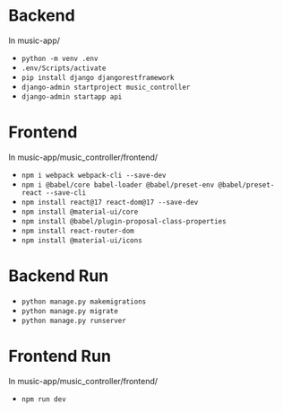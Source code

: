 # Backend
In music-app/

- ``python -m venv .env``
- ``.env/Scripts/activate``
- ``pip install django djangorestframework``
- ``django-admin startproject music_controller``
- ``django-admin startapp api``

# Frontend
In music-app/music_controller/frontend/

- ``npm i webpack webpack-cli --save-dev``
- ``npm i @babel/core babel-loader @babel/preset-env @babel/preset-react --save-cli``
- ``npm install react@17 react-dom@17 --save-dev``
- ``npm install @material-ui/core``
- ``npm install @babel/plugin-proposal-class-properties``
- ``npm install react-router-dom``
- ``npm install @material-ui/icons``

# Backend Run
- ``python manage.py makemigrations``
- ``python manage.py migrate``
- ``python manage.py runserver``

# Frontend Run
In music-app/music_controller/frontend/
- ``npm run dev``